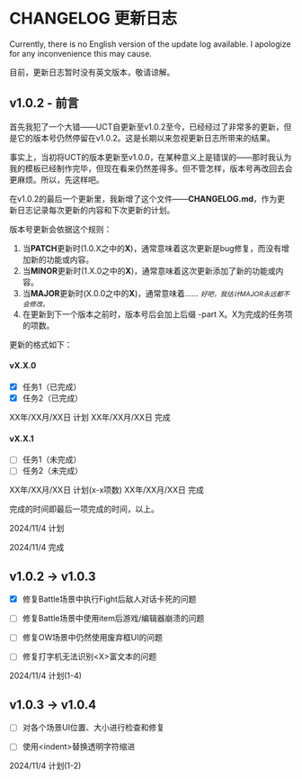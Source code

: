 # CHANGELOG 更新日志

Currently, there is no English version of the update log available. I apologize for any inconvenience this may cause.

目前，更新日志暂时没有英文版本，敬请谅解。


## v1.0.2 - 前言

首先我犯了一个大错——UCT自更新至v1.0.2至今，已经经过了非常多的更新，但是它的版本号仍然停留在v1.0.2。这是长期以来忽视更新日志所带来的结果。

事实上，当初将UCT的版本更新至v1.0.0，在某种意义上是错误的——那时我认为我的模板已经制作完毕，但现在看来仍然差得多。但不管怎样，版本号再改回去会更麻烦。所以，先这样吧。

在v1.0.2的最后一个更新里，我新增了这个文件——**CHANGELOG.md**，作为更新日志记录每次更新的内容和下次更新的计划。

版本号更新会依据这个规则：

1. 当**PATCH**更新时(1.0.X之中的**X**)，通常意味着这次更新是bug修复，而没有增加新的功能或内容。
2. 当**MINOR**更新时(1.X.0之中的**X**)，通常意味着这次更新添加了新的功能或内容。
3. 当**MAJOR**更新时(X.0.0之中的**X**)，通常意味着…… <small>*好吧，我估计MAJOR永远都不会修改。*</small>
4. 在更新到下一个版本之前时，版本号后会加上后缀 -part X。X为完成的任务项的项数。

更新的格式如下：

#### vX.X.0

- [x] 任务1（已完成）
- [x] 任务2（已完成）

XX年/XX月/XX日 计划
XX年/XX月/XX日 完成

#### vX.X.1

- [ ] 任务1（未完成）
- [ ] 任务2（未完成）

XX年/XX月/XX日 计划(x-x项数)
XX年/XX月/XX日 完成



完成的时间即最后一项完成的时间，以上。

2024/11/4 计划

2024/11/4 完成


## v1.0.2 -> v1.0.3
- [x] 修复Battle场景中执行Fight后敌人对话卡死的问题
- [ ] 修复Battle场景中使用item后游戏/编辑器崩溃的问题
- [ ] 修复OW场景中仍然使用废弃框UI的问题
- [ ] 修复打字机无法识别\<X\>富文本的问题



2024/11/4 计划(1-4)



## v1.0.3 -> v1.0.4

- [ ] 对各个场景UI位置、大小进行检查和修复
- [ ] 使用\<indent\>替换透明字符缩进



2024/11/4 计划(1-2)
